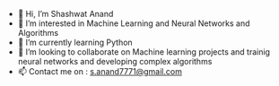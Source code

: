 - 👋 Hi, I’m Shashwat Anand
- 👀 I’m interested in Machine Learning and Neural Networks and Algorithms
- 🌱 I’m currently learning Python
- 💞️ I’m looking to collaborate on Machine learning projects and trainig neural networks and developing complex algorithms
- 📫 Contact me on : s.anand7771@gmail.com

<!---
myhackedbrain/myhackedbrain is a ✨ special ✨ repository because its `README.md` (this file) appears on your GitHub profile.
You can click the Preview link to take a look at your changes.
--->
